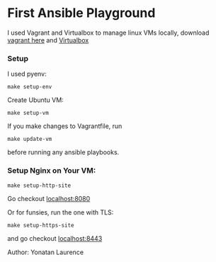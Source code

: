 # First Ansible Playground
I used Vagrant and Virtualbox to manage linux VMs locally, download [vagrant here](https://www.vagrantup.com/downloads.html) and [Virtualbox](https://www.virtualbox.org/wiki/Downloads)

### Setup
I used pyenv:
```
make setup-env
```

Create Ubuntu VM:
```
make setup-vm
```
If you make changes to Vagrantfile, run
```
make update-vm
```
before running any ansible playbooks.

### Setup Nginx on Your VM:
```
make setup-http-site
```
Go checkout [localhost:8080](http://localhost:8080)

Or for funsies, run the one with TLS:
```
make setup-https-site
```
and go checkout [localhost:8443](https://localhost:8443)


Author: Yonatan Laurence
